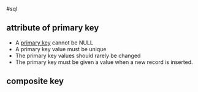 #sql 

## attribute of primary key
- A [primary key](https://www.guru99.com/dbms-keys.html) cannot be NULL
- A primary key value must be unique
- The primary key values should rarely be changed
- The primary key must be given a value when a new record is inserted.

## composite key
